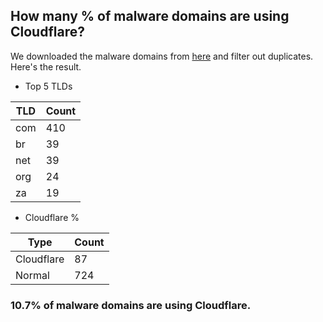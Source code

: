 ## How many % of malware domains are using Cloudflare?


We downloaded the malware domains from [here](https://urlhaus.abuse.ch) and filter out duplicates.
Here's the result.


[//]: # (start replacement)


- Top 5 TLDs

| TLD | Count |
| --- | --- |
| com | 410 |
| br | 39 |
| net | 39 |
| org | 24 |
| za | 19 |


- Cloudflare %

| Type | Count |
| --- | --- |
| Cloudflare | 87 |
| Normal | 724 |


### 10.7% of malware domains are using Cloudflare.